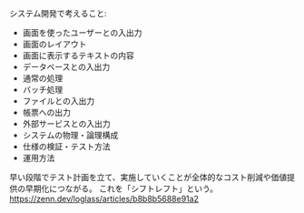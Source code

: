 システム開発で考えること:

- 画面を使ったユーザーとの入出力
- 画面のレイアウト
- 画面に表示するテキストの内容
- データベースとの入出力
- 通常の処理
- バッチ処理
- ファイルとの入出力
- 帳票への出力
- 外部サービスとの入出力
- システムの物理・論理構成
- 仕様の検証・テスト方法
- 運用方法

早い段階でテスト計画を立て、実施していくことが全体的なコスト削減や価値提供の早期化につながる。
これを「シフトレフト」という。
https://zenn.dev/loglass/articles/b8b8b5688e91a2
